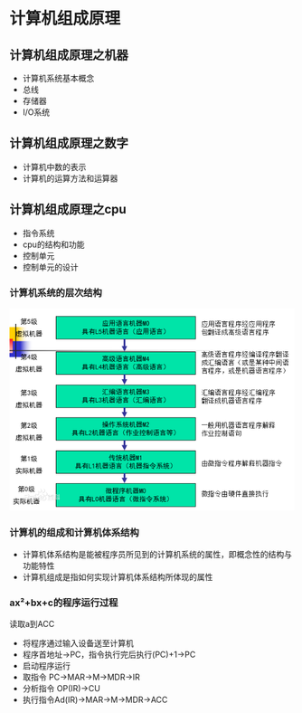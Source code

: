 # 计算机组成原理

## 计算机组成原理之机器
* 计算机系统基本概念<br/>
* 总线<br/>
* 存储器<br/>
* I/O系统<br/>
## 计算机组成原理之数字
* 计算机中数的表示<br/>
* 计算机的运算方法和运算器<br/>
## 计算机组成原理之cpu
* 指令系统<br/>
* cpu的结构和功能<br/>
* 控制单元<br/>
* 控制单元的设计<br/>
### 计算机系统的层次结构
![](https://github.com/KrisWuuuuu/CS-learning-journal/blob/master/%E8%AE%A1%E7%AE%97%E6%9C%BA%E7%BB%84%E6%88%90%E5%8E%9F%E7%90%86/%E8%AE%A1%E7%AE%97%E6%9C%BA%E7%B3%BB%E7%BB%9F%E7%9A%84%E5%B1%82%E7%BA%A7%E7%BB%93%E6%9E%84.jpg)

### 计算机的组成和计算机体系结构
* 计算机体系结构是能被程序员所见到的计算机系统的属性，即概念性的结构与功能特性<br/>
* 计算机组成是指如何实现计算机体系结构所体现的属性<br/>
### ax²+bx+c的程序运行过程
读取a到ACC
* 将程序通过输入设备送至计算机<br/>
* 程序首地址→PC，指令执行完后执行(PC)+1→PC<br/>
* 启动程序运行<br/>
* 取指令 PC→MAR→M→MDR→IR<br/>
* 分析指令 OP(IR)→CU<br/>
* 执行指令Ad(IR)→MAR→M→MDR→ACC<br/>
